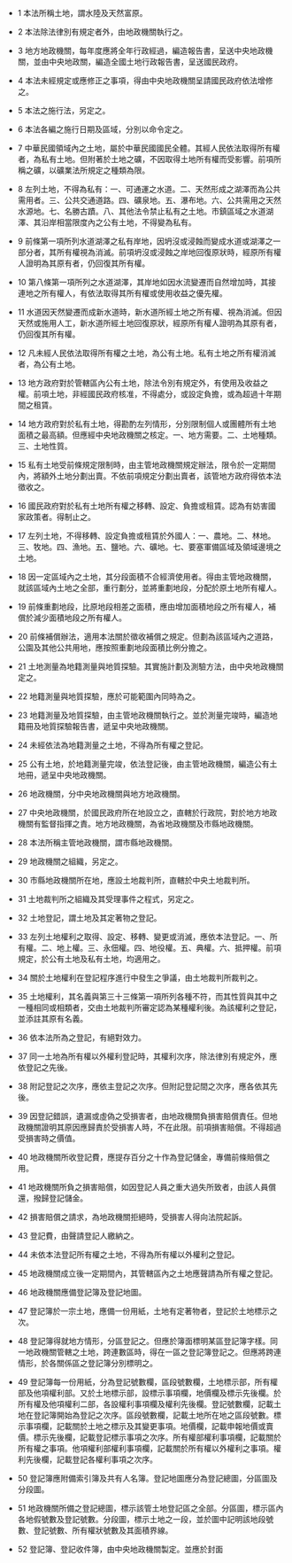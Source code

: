 * 1 本法所稱土地，謂水陸及天然富原。

* 2 本法除法律別有規定者外，由地政機關執行之。

* 3 地方地政機關，每年度應將全年行政經過，編造報告書，呈送中央地政機關，並由中央地政關，編造全國土地行政報告書，呈送國民政府。

* 4 本法未經規定或應修正之事項，得由中央地政機關呈請國民政府依法增修之。

* 5 本法之施行法，另定之。

* 6 本法各編之施行日期及區域，分別以命令定之。

* 7 中華民國領域內之土地，屬於中華民國國民全體。其經人民依法取得所有權者，為私有土地。但附著於土地之礦，不因取得土地所有權而受影響。前項所稱之礦，以礦業法所規定之種類為限。

* 8 左列土地，不得為私有：一、可通運之水道。二、天然形成之湖澤而為公共需用者。三、公共交通道路。四、礦泉地。五、瀑布地。六、公共需用之天然水源地。七、名勝古蹟。八、其他法令禁止私有之土地。市鎮區域之水道湖澤、其沿岸相當限度內之公有土地，不得變為私有。

* 9 前條第一項所列水道湖澤之私有岸地，因坍沒或浸蝕而變成水道或湖澤之一部分者，其所有權視為消滅。前項坍沒或浸蝕之岸地回復原狀時，經原所有權人證明為其原有者，仍回復其所有權。

* 10 第八條第一項所列之水道湖澤，其岸地如因水流變遷而自然增加時，其接連地之所有權人，有依法取得其所有權或使用收益之優先權。

* 11 水道因天然變遷而成新水道時，新水道所經土地之所有權、視為消滅。但因天然或施用人工，新水道所經土地回復原狀，經原所有權人證明為其原有者，仍回復其所有權。

* 12 凡未經人民依法取得所有權之土地，為公有土地。私有土地之所有權消滅者，為公有土地。

* 13 地方政府對於管轄區內公有土地，除法令別有規定外，有使用及收益之權。前項土地，非經國民政府核准，不得處分，或設定負擔，或為超過十年期間之租賃。

* 14 地方政府對於私有土地，得勘酌左列情形，分別限制個人或團體所有土地面積之最高額。但應經中央地政機關之核定。一、地方需要。二、土地種類。三、土地性質。

* 15 私有土地受前條規定限制時，由主管地政機關規定辦法，限令於一定期間內，將額外土地分劃出賣。不依前項規定分劃出賣者，該管地方政府得依本法徵收之。

* 16 國民政府對於私有土地所有權之移轉、設定、負擔或租賃。認為有妨害國家政策者。得制止之。

* 17 左列土地，不得移轉、設定負擔或租賃於外國人：一、農地。二、林地。三、牧地。四、漁地。五、鹽地。六、礦地。七、要塞軍備區域及領域邊境之土地。

* 18 因一定區域內之土地，其分段面積不合經濟使用者。得由主管地政機關，就該區域內土地之全部，重行劃分，並將重劃地段，分配於原土地所有權人。

* 19 前條重劃地段，比原地段相差之面積，應由增加面積地段之所有權人，補償於減少面積地段之所有權人。

* 20 前條補償辦法，適用本法關於徵收補償之規定。但劃為該區域內之道路，公園及其他公共用地，應按照重劃地段面積比例分擔之。

* 21 土地測量為地籍測量與地質探驗。其實施計劃及測驗方法，由中央地政機關定之。

* 22 地籍測量與地質探驗，應於可能範圍內同時為之。

* 23 地籍測量及地質探驗，由主管地政機關執行之。並於測量完竣時，編造地籍冊及地質探驗報告書，遞呈中央地政機關。

* 24 未經依法為地籍測量之土地，不得為所有權之登記。

* 25 公有土地，於地籍測量完竣，依法登記後，由主管地政機關，編造公有土地冊，遞呈中央地政機關。

* 26 地政機關，分中央地政機關與地方地政機關。

* 27 中央地政機關，於國民政府所在地設立之，直轄於行政院，對於地方地政機關有監督指揮之責。地方地政機關，為省地政機關及市縣地政機關。

* 28 本法所稱主管地政機關，謂市縣地政機關。

* 29 地政機關之組織，另定之。

* 30 市縣地政機關所在地，應設土地裁判所，直轄於中央土地裁判所。

* 31 土地裁判所之組織及其受理事件之程式，另定之。

* 32 土地登記，謂土地及其定著物之登記。

* 33 左列土地權利之取得、設定、移轉、變更或消滅，應依本法登記。一、所有權。二、地上權。三、永佃權。四、地役權。五、典權。六、抵押權。前項規定，於公有土地及私有土地，均適用之。

* 34 關於土地權利在登記程序進行中發生之爭議，由土地裁判所裁判之。

* 35 土地權利，其名義與第三十三條第一項所列各種不符，而其性質與其中之一種相同或相類者，交由土地裁判所審定認為某種權利後。為該權利之登記，並添註其原有名義。

* 36 依本法所為之登記，有絕對效力。

* 37 同一土地為所有權以外權利登記時，其權利次序，除法律別有規定外，應依登記之先後。

* 38 附記登記之次序，應依主登記之次序。但附記登記間之次序，應各依其先後。

* 39 因登記錯誤，遺漏或虛偽之受損害者，由地政機關負損害賠償責任。但地政機關證明其原因應歸責於受損害人時，不在此限。前項損害賠償。不得超過受損害時之價值。

* 40 地政機關所收登記費，應提存百分之十作為登記儲金，專備前條賠償之用。

* 41 地政機關所負之損害賠償，如因登記人員之重大過失所致者，由該人員償還，撥歸登記儲金。

* 42 損害賠償之請求，為地政機關拒絕時，受損害人得向法院起訴。

* 43 登記費，由聲請登記人繳納之。

* 44 未依本法登記所有權之土地，不得為所有權以外權利之登記。

* 45 地政機關成立後一定期間內，其管轄區內之土地應聲請為所有權之登記。

* 46 地政機關應備登記簿及登記地圖。

* 47 登記簿於一宗土地，應備一份用紙，土地有定著物者，登記於土地標示之次。

* 48 登記簿得就地方情形，分區登記之。但應於簿面標明某區登記簿字樣。同一地政機關管轄之土地，跨連數區時，得在一區之登記簿登記之。但應將跨連情形，於各關係區之登記簿分別標明之。

* 49 登記簿每一份用紙，分為登記號數欄，區段號數欄，土地標示部，所有權部及他項權利部。又於土地標示部，設標示事項欄，地價欄及標示先後欄。於所有權及他項權利二部，各設權利事項欄及權利先後欄。登記號數欄，記載土地在登記簿開始為登記之次序。區段號數欄，記載土地所在地之區段號數。標示事項欄，記載關於土地之標示及其變更事項。地價欄，記載申報地價或賣價。標示先後欄，記載登記標示事項之次序。所有權部權利事項欄，記載關於所有權之事項。他項權利部權利事項欄，記載關於所有權以外權利之事項。權利先後欄，記載登記各權利事項之次序。

* 50 登記簿應附備索引簿及共有人名簿。登記地圖應分為登記總圖，分區圖及分段圖。

* 51 地政機關所備之登記總圖，標示該管土地登記區之全部。分區圖，標示區內各地假號數及登記號數。分段圖，標示土地之一段，並於圖中記明該地段號數、登記號數、所有權狀號數及其面積界線。

* 52 登記簿、登記收件簿，由中央地政機關製定。並應於封面

